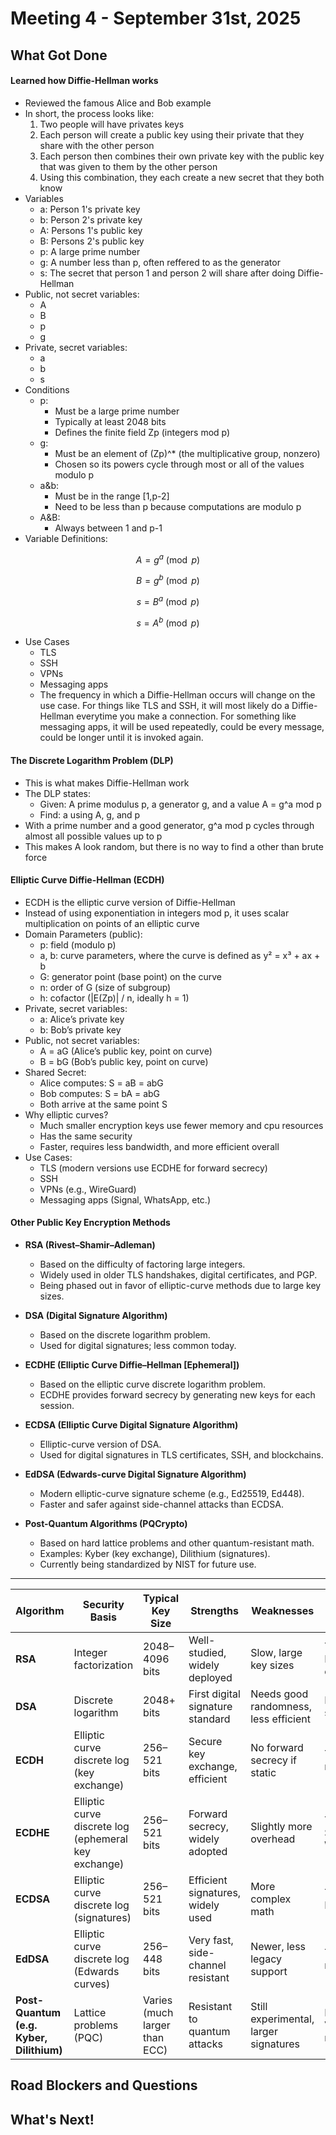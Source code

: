 # Meeting 4 - September 31st, 2025

## What Got Done

#### Learned how Diffie-Hellman works

- Reviewed the famous Alice and Bob example
- In short, the process looks like:
    1. Two people will have privates keys
    2. Each person will create a public key using their private that they share with the other person
    3. Each person then combines their own private key with the public key that was given to them by the other person
    4. Using this combination, they each create a new secret that they both know
 - Variables
    - a: Person 1's private key
    - b: Person 2's private key
    - A: Persons 1's public key
    - B: Persons 2's public key
    - p: A large prime number
    - g: A number less than p, often reffered to as the generator
    - s: The secret that person 1 and person 2 will share after doing Diffie-Hellman
- Public, not secret variables:
    - A
    - B
    - p
    - g
- Private, secret variables:
    - a
    - b
    - s
- Conditions
    - p:
        - Must be a large prime number
        - Typically at least 2048 bits
        - Defines the finite field Zp (integers mod p)
    - g:
        - Must be an element of (Zp)^* (the multiplicative group, nonzero)
        - Chosen so its powers cycle through most or all of the values modulo p
    - a&b:
        - Must be in the range [1,p-2]
        - Need to be less than p because computations are modulo p
    - A&B:
        - Always between 1 and p-1
- Variable Definitions:

$$A = g^a \pmod p$$

$$B = g^b \pmod p$$

$$s = B^a \pmod p$$

$$s = A^b \pmod p$$

- Use Cases
    - TLS
    - SSH
    - VPNs
    - Messaging apps
    - The frequency in which a Diffie-Hellman occurs will change on the use case. For things like TLS and SSH, it will most likely do a Diffie-Hellman everytime you make a connection. For something like messaging apps, it will be used repeatedly, could be every message, could be longer until it is invoked again.

#### The Discrete Logarithm Problem (DLP)

- This is what makes Diffie-Hellman work
- The DLP states:
    - Given: A prime modulus p, a generator g, and a value A = g^a mod p
    - Find: a using A, g, and p
- With a prime number and a good generator, g^a mod p cycles through almost all possible values up to p
- This makes A look random, but there is no way to find a other than brute force

#### Elliptic Curve Diffie-Hellman (ECDH)

- ECDH is the elliptic curve version of Diffie-Hellman
- Instead of using exponentiation in integers mod p, it uses scalar multiplication on points of an elliptic curve
- Domain Parameters (public):
    - p: field (modulo p)
    - a, b: curve parameters, where the curve is defined as y² = x³ + ax + b
    - G: generator point (base point) on the curve
    - n: order of G (size of subgroup)
    - h: cofactor (|E(Zp)| / n, ideally h = 1)
- Private, secret variables:
    - a: Alice’s private key
    - b: Bob’s private key
- Public, not secret variables:
    - A = aG (Alice’s public key, point on curve)
    - B = bG (Bob’s public key, point on curve)
- Shared Secret:
    - Alice computes: S = aB = abG
    - Bob computes: S = bA = abG
    - Both arrive at the same point S
- Why elliptic curves?
    - Much smaller encryption keys use fewer memory and cpu resources
    - Has the same security
    - Faster, requires less bandwidth, and more efficient overall
- Use Cases:
    - TLS (modern versions use ECDHE for forward secrecy)
    - SSH
    - VPNs (e.g., WireGuard)
    - Messaging apps (Signal, WhatsApp, etc.)

#### Other Public Key Encryption Methods

- **RSA (Rivest–Shamir–Adleman)**  
    - Based on the difficulty of factoring large integers.  
    - Widely used in older TLS handshakes, digital certificates, and PGP.  
    - Being phased out in favor of elliptic-curve methods due to large key sizes.  

- **DSA (Digital Signature Algorithm)**  
    - Based on the discrete logarithm problem.  
    - Used for digital signatures; less common today.  

- **ECDHE (Elliptic Curve Diffie–Hellman [Ephemeral])**  
    - Based on the elliptic curve discrete logarithm problem.  
    - ECDHE provides forward secrecy by generating new keys for each session.  

- **ECDSA (Elliptic Curve Digital Signature Algorithm)**  
    - Elliptic-curve version of DSA.  
    - Used for digital signatures in TLS certificates, SSH, and blockchains.  

- **EdDSA (Edwards-curve Digital Signature Algorithm)**  
    - Modern elliptic-curve signature scheme (e.g., Ed25519, Ed448).  
    - Faster and safer against side-channel attacks than ECDSA.  

- **Post-Quantum Algorithms (PQCrypto)**  
    - Based on hard lattice problems and other quantum-resistant math.  
    - Examples: Kyber (key exchange), Dilithium (signatures).  
    - Currently being standardized by NIST for future use.  

---

| Algorithm | Security Basis | Typical Key Size | Strengths | Weaknesses | Common Uses |
|-----------|----------------|------------------|-----------|------------|-------------|
| **RSA**   | Integer factorization | 2048–4096 bits | Well-studied, widely deployed | Slow, large key sizes | TLS (older), PGP, digital certificates |
| **DSA**   | Discrete logarithm    | 2048+ bits     | First digital signature standard | Needs good randomness, less efficient | Legacy signatures |
| **ECDH**  | Elliptic curve discrete log (key exchange) | 256–521 bits | Secure key exchange, efficient | No forward secrecy if static | TLS, VPNs, messaging |
| **ECDHE** | Elliptic curve discrete log (ephemeral key exchange) | 256–521 bits | Forward secrecy, widely adopted | Slightly more overhead | TLS 1.3, SSH, Signal, WireGuard |
| **ECDSA** | Elliptic curve discrete log (signatures) | 256–521 bits | Efficient signatures, widely used | More complex math | TLS certs, SSH, Bitcoin/Ethereum |
| **EdDSA** | Elliptic curve discrete log (Edwards curves) | 256–448 bits | Very fast, side-channel resistant | Newer, less legacy support | TLS 1.3, SSH, modern apps |
| **Post-Quantum (e.g. Kyber, Dilithium)** | Lattice problems (PQC) | Varies (much larger than ECC) | Resistant to quantum attacks | Still experimental, larger signatures | Future TLS, VPNs, secure messaging |



## Road Blockers and Questions

## What's Next!
